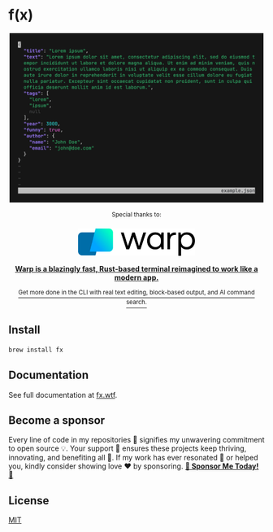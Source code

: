 # f(x)

<p align="center"><a href="https://fx.wtf"><img src=".github/images/preview.gif" width="500" alt="fx preview"></a></p>

<p align="center"><sup>Special thanks to:</sup></p>
<a href="https://www.warp.dev/?utm_source=github&utm_medium=referral&utm_campaign=fx_20231001">
    <p align="center"><img src=".github/warp-logo.png" width="230" alt="Warp"></p>
    <p align="center"><b>Warp is a blazingly fast, Rust-based terminal reimagined to work like a modern app.</b></p>
    <p align="center"><sup>Get more done in the CLI with real text editing, block-based output, and AI command search.</sup></p>
</a>

## Install

```sh
brew install fx
```

## Documentation

See full documentation at [fx.wtf](https://fx.wtf).

## Become a sponsor

Every line of code in my repositories 📖 signifies my unwavering commitment to open source 💡. Your support 🤝 ensures these projects keep thriving, innovating, and benefiting all 💼. If my work has ever resonated 🎵 or helped you, kindly consider showing love ❤️ by sponsoring. [**🚀 Sponsor Me Today! 🚀**](https://github.com/sponsors/antonmedv)

## License

[MIT](LICENSE)
